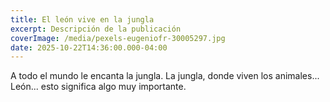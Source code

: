 ```yaml
---
title: El león vive en la jungla
excerpt: Descripción de la publicación
coverImage: /media/pexels-eugeniofr-30005297.jpg
date: 2025-10-22T14:36:00.000-04:00
---
```

A todo el mundo le encanta la jungla. La jungla, donde viven los animales... León... esto significa algo muy importante.
